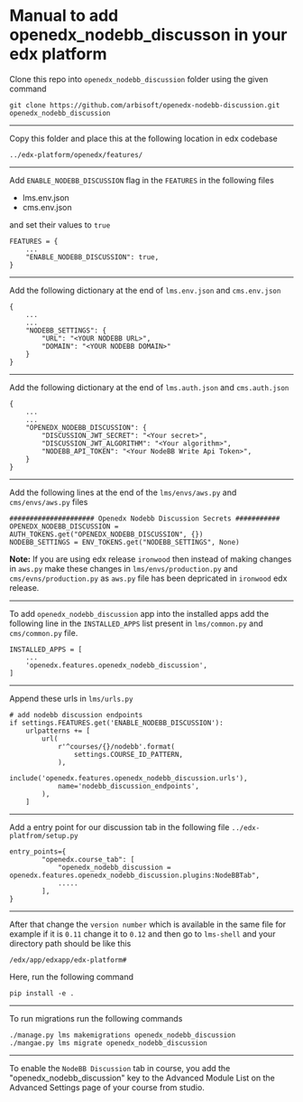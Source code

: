 # Manual to add openedx_nodebb_discusson in your edx platform

Clone this repo into `openedx_nodebb_discussion` folder using the given command

`git clone https://github.com/arbisoft/openedx-nodebb-discussion.git openedx_nodebb_discussion`

---

Copy this folder and place this at the following location in edx codebase

`../edx-platform/openedx/features/`

---

Add `ENABLE_NODEBB_DISCUSSION` flag in the `FEATURES` in the following files


- lms.env.json
- cms.env.json


and set their values to   `true`

```
FEATURES = {
    ...
    "ENABLE_NODEBB_DISCUSSION": true,
}
```
---

Add the following dictionary at the end of `lms.env.json` and `cms.env.json`

```
{
    ...
    ...
    "NODEBB_SETTINGS": {
        "URL": "<YOUR NODEBB URL>",
        "DOMAIN": "<YOUR NODEBB DOMAIN>"
    }
}
```


---
Add the following dictionary at the end of `lms.auth.json` and `cms.auth.json`

```
{
    ...
    ...
    "OPENEDX_NODEBB_DISCUSSION": {
        "DISCUSSION_JWT_SECRET": "<Your secret>",
        "DISCUSSION_JWT_ALGORITHM": "<Your algorithm>",
        "NODEBB_API_TOKEN": "<Your NodeBB Write Api Token>",
    }
}
```
---

Add the following lines at the end of the `lms/envs/aws.py` and `cms/envs/aws.py` files

```
##################### Openedx Nodebb Discussion Secrets ###########
OPENEDX_NODEBB_DISCUSSION = AUTH_TOKENS.get("OPENEDX_NODEBB_DISCUSSION", {})
NODEBB_SETTINGS = ENV_TOKENS.get("NODEBB_SETTINGS", None)
```


**Note:** If you are using edx release `ironwood` then instead of making changes in `aws.py` 
make these changes in `lms/envs/production.py` and `cms/evns/production.py` as `aws.py` file has been 
depricated in `ironwood` edx release.

---

To add `openedx_nodebb_discussion` app into the installed apps add the 
following line in the `INSTALLED_APPS` list present in `lms/common.py` and 
`cms/common.py` file.

```
INSTALLED_APPS = [
    ...
    'openedx.features.openedx_nodebb_discussion',
]
```

---

Append these urls in `lms/urls.py`

```
# add nodebb discussion endpoints
if settings.FEATURES.get('ENABLE_NODEBB_DISCUSSION'):
    urlpatterns += [
        url(
            r'^courses/{}/nodebb'.format(
                settings.COURSE_ID_PATTERN,
            ),
            include('openedx.features.openedx_nodebb_discussion.urls'),
            name='nodebb_discussion_endpoints',
        ),
    ]
```

---

Add a entry point for our discussion tab in the following file
`../edx-platfrom/setup.py`

```
entry_points={
        "openedx.course_tab": [
            "openedx_nodebb_discussion = openedx.features.openedx_nodebb_discussion.plugins:NodeBBTab",
            .....
        ],
}
```

---

After that change the `version number` which is available in the same file for example if it is `0.11` change it to `0.12` and then go to `lms-shell` and your directory path should be like this

`/edx/app/edxapp/edx-platform#`


Here, run the following command 

`pip install -e .`


---

To run migrations run the following commands

```
./manage.py lms makemigrations openedx_nodebb_discussion
./mangae.py lms migrate openedx_nodebb_discussion
```

---

To enable the `NodeBB Discussion` tab in course, you add the "openedx_nodebb_discussion" key to the Advanced Module List
 on the Advanced Settings page of your course from studio.
 